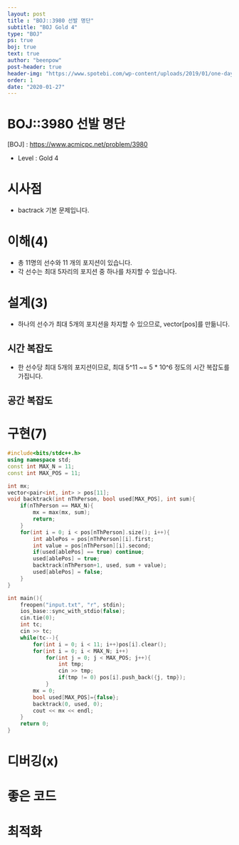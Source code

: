 ```yaml
---
layout: post
title : "BOJ::3980 선발 명단"
subtitle: "BOJ Gold 4"
type: "BOJ"
ps: true
boj: true
text: true
author: "beenpow"
post-header: true
header-img: "https://www.spotebi.com/wp-content/uploads/2019/01/one-day-day-one-workout-motivation-spotebi.jpg"
order: 1
date: "2020-01-27"
---
```


# BOJ::3980 선발 명단
[BOJ] : <https://www.acmicpc.net/problem/3980>
- Level : Gold 4

# 시사점
- bactrack 기본 문제입니다.

# 이해(4)
- 총 11명의 선수와 11 개의 포지션이 있습니다.
- 각 선수는 최대 5자리의 포지션 중 하나를 차지할 수 있습니다.

# 설계(3)
- 하나의 선수가 최대 5개의 포지션을 차지할 수 있으므로, vector[pos]를 만듦니다.

## 시간 복잡도
- 한 선수당 최대 5개의 포지션이므로, 최대 5^11 ~= 5 * 10^6 정도의 시간 복잡도를 가집니다.

## 공간 복잡도

# 구현(7)

```cpp
#include<bits/stdc++.h>
using namespace std;
const int MAX_N = 11;
const int MAX_POS = 11;

int mx;
vector<pair<int, int> > pos[11];
void backtrack(int nThPerson, bool used[MAX_POS], int sum){
    if(nThPerson == MAX_N){
        mx = max(mx, sum);
        return;
    }
    for(int i = 0; i < pos[nThPerson].size(); i++){
        int ablePos = pos[nThPerson][i].first;
        int value = pos[nThPerson][i].second;
        if(used[ablePos] == true) continue;
        used[ablePos] = true;
        backtrack(nThPerson+1, used, sum + value);
        used[ablePos] = false;
    }
}

int main(){
    freopen("input.txt", "r", stdin);
    ios_base::sync_with_stdio(false);
    cin.tie(0);
    int tc;
    cin >> tc;
    while(tc--){
        for(int i = 0; i < 11; i++)pos[i].clear();
        for(int i = 0; i < MAX_N; i++)
            for(int j = 0; j < MAX_POS; j++){
                int tmp;
                cin >> tmp;
                if(tmp != 0) pos[i].push_back({j, tmp});
            }
        mx = 0;
        bool used[MAX_POS]={false};
        backtrack(0, used, 0);
        cout << mx << endl;
    }
    return 0;
}
```

# 디버깅(x)

# 좋은 코드

# 최적화
